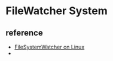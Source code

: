 # FileWatcher System

## reference

- [FileSystemWatcher on Linux](https://github.com/dotnet/runtime/discussions/69700)
-

